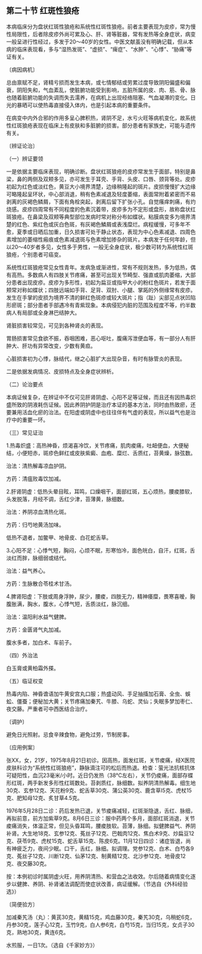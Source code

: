 ## 第二十节 红斑性狼疮

本病临床分为盘状红斑性狼疮和系统性红斑性狼疮。前者主要表现为皮疹，常为慢性局限性，后者除皮疹外尚可累及心、肝、肾等脏器，常有发热等全身症状，病变一般呈进行性经过，多发于20〜40岁的女性。中医文献虽没有明确记载，但从本病的临床表现看，多与“湿热发斑”、“虚损”、“痺症”、“水肿”、“心悸”、“胁痛”等证有关。

〔病因病机〕

总由禀赋不足，肾精亏损而发生本病，或七情郁结或劳累过度导致阴阳偏盛和偏衰，阴阳失和，气血紊乱，使脏腑功能受到影响，五脏所属的皮、肉、筋、骨、脉也随着脏腑功能的失调而失去濡养，在病机上出现经络阻塞、气血凝滞的变化。日光的暴晒可以使热毒直接侵入体内，也是引起本病的重要条件。

在病变中内外合邪的作用多呈心脾积热，肾阴不足，水亏火旺等病机变化，故系统性红斑狼疮表现在临床上有皮肤和多脏腑的损害。部分患者有家族史，可能与遗传有关。

〔辨证论治〕

（一）辨证要领

一是依据主要临床表现，明确诊断。盘状红斑狼疮的皮疹常发生于面部，特别是鼻梁，鼻的两侧及双颊多见，亦可发生于耳壳、手背、头皮、口唇、颈背等处。皮疹初起为红色或淡红色，黄豆大小境界清楚，边缘稍隆起的斑片。皮损慢慢扩大边缘可略隆起呈环状，中心部消退，稍有色素减退及轻度萎缩，表面常附着紧密而不易剥离的灰褐色鳞屑，下面有角栓突起，剥离后留下扩张小孔。自觉瘙痒刺痛，有灼烧感。皮疹四周常有不同程度的色素沉着带，皮疹多为不定形或盘形，故称盘状红斑狼疮。在鼻梁及双颊等典型部位发病时常对称分布如蝶状。粘膜病变多为境界清楚的红色、紫红色或灰白色斑，有灰褐色鱗屑或表浅糜烂。病程缓慢，可多年不愈，夏季或日晒后加重，日久损害可处于静止状态，表现为中心色素减退、四周色素增加的萎缩性瘢痕或色素减退斑与色素增加掺杂的斑片。本病发于任何年龄，但以20～40岁者多见，女性多于男性，一般无全身症状，极少数可转为系统性红斑狼疮，个别患者可癌变。

系统性红斑狼疮常见女性青年。发病急或渐进性，常有不规则发热，多为低热，偶有高热。多数病人有四肢关节疼痛，甚至可出现关节畸型、强直或肌肉萎缩，大部分患者出现皮疹。皮疹为多形性，初起为扁豆或指甲大小的粉红色斑片，若发于面颊常对称如蝶状；四肢远端如手背、足背、双肘、小腿、掌跖的外侧缘常有皮疹。发生在手掌的皮损为境界不清的鲜红色斑疹或较大斑片；指（趾）尖部见点状凹陷形瘀斑；部分患者手部遇冷有青紫现象。本病侵犯内脏的范围及程度不等，约半数病人有局部或全身淋巴结肿大。

肾脏损害较常见，可见到各种肾炎的表现。

胃肠损害常见食欲不振，吞咽困难，恶心呕吐，腹痛泻泄便血等，有一部分人有肝肿大、肝功有异常改变，少数有黄疸。

心脏损害初为心悸，脉结代，继之心脏扩大出现杂音，有时有脉管炎的表现。

二是依据发病情况、皮损特点及全身症状辨析。

（二）论治要点

本病证候复杂，在辨证中不仅可见肝肾阴虚、心阳不足等证候，而且还有因热毒炽盛所致的阴液耗伤证候。因此养阴护阴是治疗本证的基本方法，同时由热致瘀，还要兼用活血化瘀的治法。在阳虚或阴虚中也往往伴有气虚的表现，所以益气也是治疗中的重要一环。

（三）常见证治

1.热毒炽盛：高热神昏，烦渴喜冷饮，关节疼痛，肌肉痠痛，吐衄便血，大便秘结，小便短赤，斑疹色鲜红或皮肤紫癜、血疱、糜烂、舌质红，苔黄燥，脉弦数。

治法：清热解毒凉血护阴。

方药：清瘟败毒饮加减。

2.肝肾阴虚：低热头晕目眩，耳鸣，口燥咽干，面部红斑，五心烦热，腰痠膝软，头发脱落，月经不调，舌红少津，苔薄黄，脉细数。

治法：养阴凉血清热化斑。

方药：归芍地黄汤加味。

低热不退者，加鳖甲、地骨皮、白花蛇舌草。

3.心阳不足：心悸气短，胸闷，心烦不眠，形寒怕冷，面色㿠白，自汗，红斑，舌淡红而胖，脉细弱或结代。

治法：益气养心。

方药：生脉散合苓桂术甘汤。

4.脾肾阳虚：下肢或周身浮肿，尿少，腰痠，四肢无力，精神痿糜，畏寒喜暧，胸腹胀满，胸水，腹水，心悸气短，舌质淡红，脉沉细。

治法：温阳利水益气健脾。

方药：金匮肾气丸加减。

腹水多者，加白术、车前子。

（四）外治法

白玉膏或黄柏霜外搽。

（五）临证权变

热毒内陷、神昏谵语加牛黄安宫丸口服；热盛动风、手足抽搐加石膏、全虫、蜈蚣、僵蚕；便秘加大黄；关节疼痛加秦艽、牛膝、乌蛇、灵仙；失眠多梦加枣仁、夜交藤。严重者可中西医结合治疗。

〔调护〕

避免日光照射。忌食辛辣食物，避免过劳，节制房事。

〔应用例案〕

张XX，女，21岁，1975年8月21日初诊。因高热，面发红斑，关节痠痛，经X医院皮肤科诊为“系统性红斑狼疮”，静脉滴注可的松后而热退。检查：萤光法抗核抗体可疑阳性，血沉23毫米/小时。近日仍发热（38℃左右），关节仍痠痛，面部存蝶形红斑，两手新发多形性红斑数处。苔剥质红，脉细数。拟养阴清热解毒。细生地30克、玄参12克、天花粉9克、蛇舌草30克、蒲公英30克、鹿含草I5克、虎杖15克、肥知母12克、炙甘草4.5克。

1976年5月28日二诊：药后发热已退，关节痠痛减轻，红斑渐隐退，舌红、脉细，再拟前意，前方加紫草9克。8月6日三诊：服中药两个多月，面部红斑消退，关节痠痛消失，体温正常，但见头昏耳鸣，腰痠肢软。苔薄，脉细。拟健脾益气、养阴补肾。大生地18克、玄参12克、菟丝子12克、巴戟肉12克、焦白术9克、炒扁豆12克、茯苓9克、虎杖15克、蛇舌草15克、陈皮6克。11月12日四诊：诸症皆退，尚有神疲乏力，夜间少眠。口干，舌红，脉细。拟调理。党参12克、白术、白芍各9克、菟丝子12克、川断12克、仙茅12克、制黄精12克、北沙参12克、地骨皮12克、夜交藤30克。

按：本例初诊时属阴虚火旺，用养阴清热、和营血之法收效。尔后随着病情变化逐步以健脾、养阴、补肾诸法调配而使症状改善，病证缓解。（节选自《外科经验选》）

〔简便验方〕

加减秦艽汤（丸）：黄芪30克，黄精15克，鸡血藤30克，秦艽30克，乌稍蛇6克，丹参30克，莲子心12克，玉竹9克，白人参6克，白芍15克，当归15克，女贞子30克，熟地30克，黄连6克。

水煎服，一日1次。（选自《千家妙方》）
